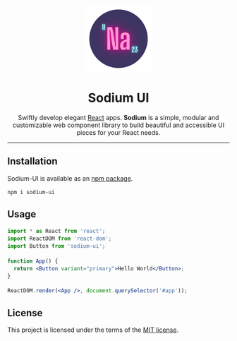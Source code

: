 <p align="center">
  <a href="https://github.com/sohamsshah/sodium-ui" rel="noopener" target="_blank"><img width="150" src="./public/sodium.png" alt="Material-UI logo"></a></p>
</p>

<h1 align="center"><b>Sodium UI</b></h1>

<div align="center">

Swiftly develop elegant [React](https://reactjs.org/) apps. **Sodium**  is a simple, modular and customizable web component library to build beautiful and accessible UI pieces for your React needs.

<!-- [![license](https://img.shields.io/badge/license-MIT-blue.svg)](https://github.com/sohamsshah/sodium-ui/blob/master/LICENSE) -->

</div>

---


## **Installation** 

Sodium-UI is available as an [npm package](https://www.npmjs.com/package/sodium-ui).

```sh
npm i sodium-ui
```

## **Usage** 

```jsx
import * as React from 'react';
import ReactDOM from 'react-dom';
import Button from 'sodium-ui';

function App() {
  return <Button variant="primary">Hello World</Button>;
}

ReactDOM.render(<App />, document.querySelector('#app'));
```

## **License** 

This project is licensed under the terms of the
[MIT license](/LICENSE).




